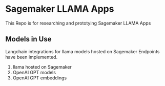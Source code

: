 # Sagemaker LLAMA Apps

This Repo is for researching and prototying Sagemaker LLAMA Apps


## Models in Use

Langchain integrations for llama models hosted on Sagemaker Endpoints have been implemented.

1. llama hosted on Sagemaker
2. OpenAI GPT models
3. OpenAI GPT embeddings

